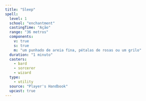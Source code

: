 ```yaml
---
title: "Sleep"
spell:
  level: 1
  school: "enchantment"
  castingTime: "Ação"
  range: "36 metros"
  components:
    v: true
    s: true
    m: "um punhado de areia fina, pétalas de rosas ou um grilo"
  duration: "1 minuto"
  casters:
    - bard
    - sorcerer
    - wizard
  type:
    - utility
  source: "Player's Handbook"
  upcast: true
---
```

